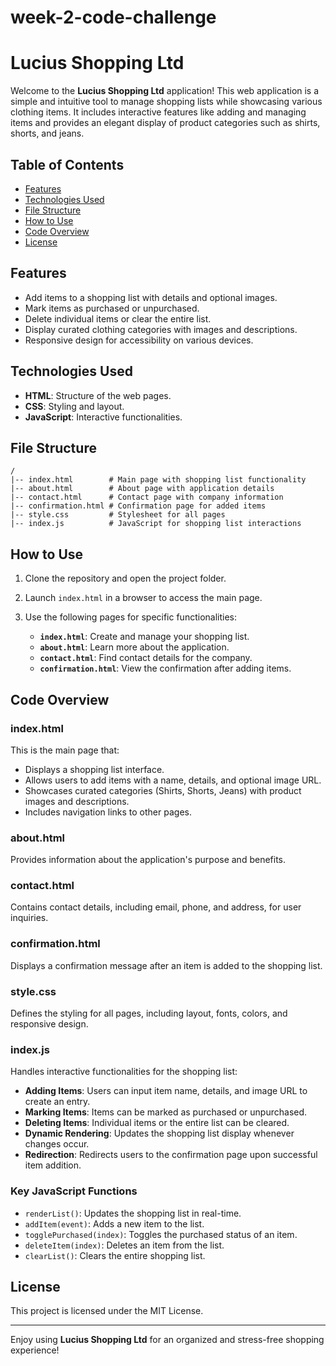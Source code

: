 # week-2-code-challenge
 
# Lucius Shopping Ltd

Welcome to the **Lucius Shopping Ltd** application! This web application is a simple and intuitive tool to manage shopping lists while showcasing various clothing items. It includes interactive features like adding and managing items and provides an elegant display of product categories such as shirts, shorts, and jeans.

## Table of Contents

- [Features](#features)
- [Technologies Used](#technologies-used)
- [File Structure](#file-structure)
- [How to Use](#how-to-use)
- [Code Overview](#code-overview)
- [License](#license)

## Features

- Add items to a shopping list with details and optional images.
- Mark items as purchased or unpurchased.
- Delete individual items or clear the entire list.
- Display curated clothing categories with images and descriptions.
- Responsive design for accessibility on various devices.

## Technologies Used

- **HTML**: Structure of the web pages.
- **CSS**: Styling and layout.
- **JavaScript**: Interactive functionalities.

## File Structure

```plaintext
/
|-- index.html        # Main page with shopping list functionality
|-- about.html        # About page with application details
|-- contact.html      # Contact page with company information
|-- confirmation.html # Confirmation page for added items
|-- style.css         # Stylesheet for all pages
|-- index.js          # JavaScript for shopping list interactions
```

## How to Use

1. Clone the repository and open the project folder.

2. Launch `index.html` in a browser to access the main page.

3. Use the following pages for specific functionalities:

   - **`index.html`**: Create and manage your shopping list.
   - **`about.html`**: Learn more about the application.
   - **`contact.html`**: Find contact details for the company.
   - **`confirmation.html`**: View the confirmation after adding items.

## Code Overview

### index.html

This is the main page that:

- Displays a shopping list interface.
- Allows users to add items with a name, details, and optional image URL.
- Showcases curated categories (Shirts, Shorts, Jeans) with product images and descriptions.
- Includes navigation links to other pages.

### about.html

Provides information about the application's purpose and benefits.

### contact.html

Contains contact details, including email, phone, and address, for user inquiries.

### confirmation.html

Displays a confirmation message after an item is added to the shopping list.

### style.css

Defines the styling for all pages, including layout, fonts, colors, and responsive design.

### index.js

Handles interactive functionalities for the shopping list:

- **Adding Items**: Users can input item name, details, and image URL to create an entry.
- **Marking Items**: Items can be marked as purchased or unpurchased.
- **Deleting Items**: Individual items or the entire list can be cleared.
- **Dynamic Rendering**: Updates the shopping list display whenever changes occur.
- **Redirection**: Redirects users to the confirmation page upon successful item addition.

### Key JavaScript Functions

- `renderList()`: Updates the shopping list in real-time.
- `addItem(event)`: Adds a new item to the list.
- `togglePurchased(index)`: Toggles the purchased status of an item.
- `deleteItem(index)`: Deletes an item from the list.
- `clearList()`: Clears the entire shopping list.

## License

This project is licensed under the MIT License.

---

Enjoy using **Lucius Shopping Ltd** for an organized and stress-free shopping experience!
